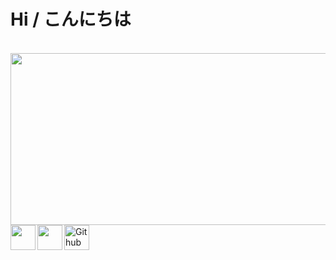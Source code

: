 <p align="center">
<h1><strong>Hi / こんにちは</strong></h1>
</p>

</br>

<img src="https://media.giphy.com/media/J3FxKYqrfD5Nxayo6p/giphy.gif"  width="800" height="275">

</br>

<a href="https://twitter.com/CleanScripting">
  <img align="left" width="40px" src="https://cdn.jsdelivr.net/npm/simple-icons@v3/icons/twitter.svg" />
</a>

<a href="https://www.linkedin.com/in/vishnu-kumar-96bb79102">
  <img align="left"  width="40px" src="https://cdn.jsdelivr.net/npm/simple-icons@v3/icons/linkedin.svg" />
</a>

<a href="https://github.com/atkumarvishnu">
  <img align="left" alt="Github" width="40px" src="https://cdn.jsdelivr.net/npm/simple-icons@v3/icons/github.svg" />
</a>

